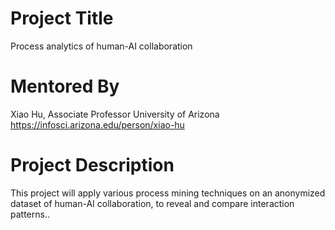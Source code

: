 # Project Title
Process analytics of human-AI collaboration

# Mentored By
Xiao Hu, Associate Professor
University of Arizona
https://infosci.arizona.edu/person/xiao-hu

# Project Description
This project will apply various process mining techniques on an anonymized dataset of human-AI collaboration, to reveal and compare interaction patterns..

